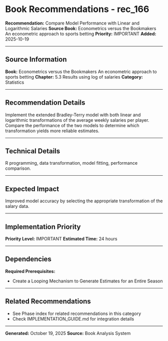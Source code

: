 # Book Recommendations - rec_166

**Recommendation:** Compare Model Performance with Linear and Logarithmic Salaries
**Source Book:** Econometrics versus the Bookmakers An econometric approach to sports betting
**Priority:** IMPORTANT
**Added:** 2025-10-19

---

## Source Information

**Book:** Econometrics versus the Bookmakers An econometric approach to sports betting
**Chapter:** 5.3 Results using log of salaries
**Category:** Statistics

---

## Recommendation Details

Implement the extended Bradley-Terry model with both linear and logarithmic transformations of the average weekly salaries per player. Compare the performance of the two models to determine which transformation yields more reliable estimates.

---

## Technical Details

R programming, data transformation, model fitting, performance comparison.

---

## Expected Impact

Improved model accuracy by selecting the appropriate transformation of the salary data.

---

## Implementation Priority

**Priority Level:** IMPORTANT
**Estimated Time:** 24 hours

---

## Dependencies

**Required Prerequisites:**

- Create a Looping Mechanism to Generate Estimates for an Entire Season


---

## Related Recommendations

- See Phase index for related recommendations in this category
- Check IMPLEMENTATION_GUIDE.md for integration details

---

**Generated:** October 19, 2025
**Source:** Book Analysis System
